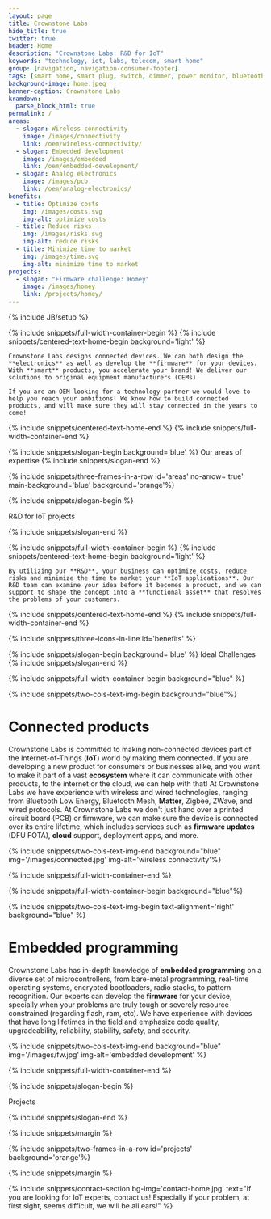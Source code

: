 ```yaml
---
layout: page
title: Crownstone Labs
hide_title: true
twitter: true
header: Home
description: "Crownstone Labs: R&D for IoT"
keywords: "technology, iot, labs, telecom, smart home"
group: [navigation, navigation-consumer-footer]
tags: [smart home, smart plug, switch, dimmer, power monitor, bluetooth, ble, bluetooth low energy, indoor positioning]
background-image: home.jpeg
banner-caption: Crownstone Labs
kramdown:
  parse_block_html: true
permalink: /
areas:
  - slogan: Wireless connectivity
    image: /images/connectivity
    link: /oem/wireless-connectivity/
  - slogan: Embedded development
    image: /images/embedded
    link: /oem/embedded-development/
  - slogan: Analog electronics
    image: /images/pcb
    link: /oem/analog-electronics/
benefits:
  - title: Optimize costs
    img: /images/costs.svg
    img-alt: optimize costs
  - title: Reduce risks
    img: /images/risks.svg
    img-alt: reduce risks
  - title: Minimize time to market
    img: /images/time.svg
    img-alt: minimize time to market
projects:
  - slogan: "Firmware challenge: Homey"
    image: /images/homey
    link: /projects/homey/
---
```


{% include JB/setup %}

{% include snippets/full-width-container-begin %}
  {% include snippets/centered-text-home-begin background='light' %}

    Crownstone Labs designs connected devices. We can both design the **electronics** as well as develop the **firmware** for your devices. With **smart** products, you accelerate your brand! We deliver our solutions to original equipment manufacturers (OEMs).

    If you are an OEM looking for a technology partner we would love to help you reach your ambitions! We know how to build connected products, and will make sure they will stay connected in the years to come!

  {% include snippets/centered-text-home-end %}
{% include snippets/full-width-container-end %}


{% include snippets/slogan-begin background='blue' %}
  Our areas of expertise
{% include snippets/slogan-end %}


{% include snippets/three-frames-in-a-row id='areas' no-arrow='true' main-background='blue' background='orange'%}


{% include snippets/slogan-begin %}

  R&D for IoT projects

{% include snippets/slogan-end %}

{% include snippets/full-width-container-begin %}
  {% include snippets/centered-text-home-begin background='light' %}

    By utilizing our **R&D**, your business can optimize costs, reduce risks and minimize the time to market your **IoT applications**. Our R&D team can examine your idea before it becomes a product, and we can support to shape the concept into a **functional asset** that resolves the problems of your customers.

  {% include snippets/centered-text-home-end %}
{% include snippets/full-width-container-end %}


{% include snippets/three-icons-in-line id='benefits' %}


{% include snippets/slogan-begin background='blue' %}
  Ideal Challenges
{% include snippets/slogan-end %}


{% include snippets/full-width-container-begin background="blue" %}

{% include snippets/two-cols-text-img-begin background="blue"%}

# Connected products

Crownstone Labs is committed to making non-connected devices part of the Internet-of-Things (**IoT**) world by making them connected. If you are developing a new product for consumers or businesses alike, and you want to make it part of a vast **ecosystem** where it can communicate with other products, to the internet or the cloud, we can help with that! At Crownstone Labs we have experience with wireless and wired technologies, ranging from Bluetooth Low Energy, Bluetooth Mesh, **Matter**, Zigbee, ZWave, and wired protocols. At Crownstone Labs we don't just hand over a printed circuit board (PCB) or firmware, we can make sure the device is connected over its entire lifetime, which includes services such as **firmware updates** (DFU FOTA), **cloud** support, deployment apps, and more.

{% include snippets/two-cols-text-img-end background="blue" img='/images/connected.jpg' img-alt='wireless connectivity'%}

{% include snippets/full-width-container-end %}

{% include snippets/full-width-container-begin background="blue"%}

{% include snippets/two-cols-text-img-begin text-alignment='right' background="blue" %}

# Embedded programming

Crownstone Labs has in-depth knowledge of **embedded programming** on a diverse set of microcontrollers, from bare-metal programming, real-time operating systems, encrypted bootloaders, radio stacks, to pattern recognition. Our experts can develop the **firmware** for your device, specially when your problems are truly tough or severely resource-constrained (regarding flash, ram, etc). We have experience with devices that have long lifetimes in the field and emphasize code quality, upgradeability, reliability, stability, safety, and security.

{% include snippets/two-cols-text-img-end background="blue" img='/images/fw.jpg' img-alt='embedded development' %}

{% include snippets/full-width-container-end %}



{% include snippets/slogan-begin %}

Projects

{% include snippets/slogan-end %}


{% include snippets/margin %}

{% include snippets/two-frames-in-a-row id='projects' background='orange'%}

{% include snippets/margin %}



{% include snippets/contact-section bg-img='contact-home.jpg' text="If you are looking for IoT experts, contact us! Especially if your problem, at first sight, seems difficult, we will be all ears!" %}
